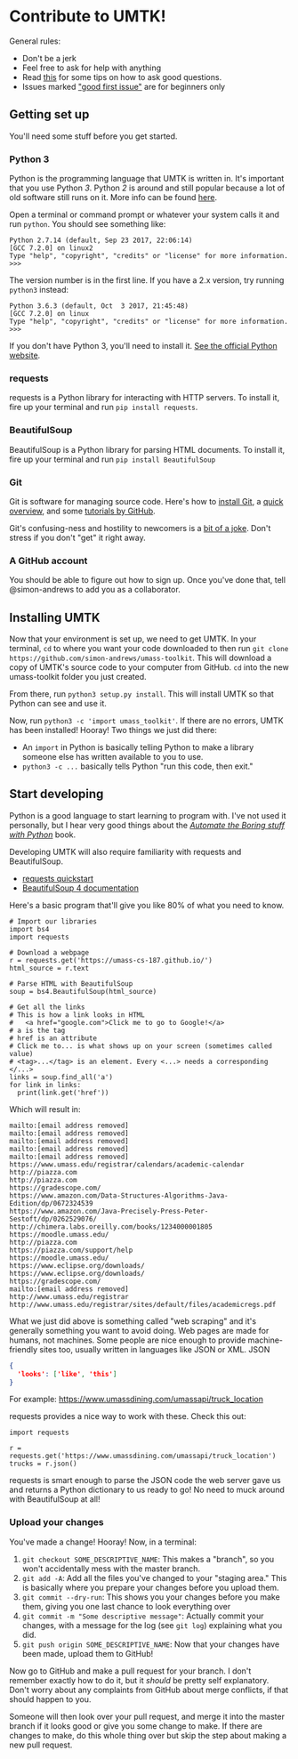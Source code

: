 Contribute to UMTK!
===================

General rules:
 * Don't be a jerk
 * Feel free to ask for help with anything
 * Read [this](https://stackoverflow.com/help/how-to-ask) for some tips on how
   to ask good questions.
 * Issues marked ["good first issue"](https://github.com/simon-andrews/umass-toolkit/issues?q=is%3Aissue+is%3Aopen+label%3A%22good+first+issue%22) are for beginners only

Getting set up
---------------
You'll need some stuff before you get started.

### Python 3
Python is the programming language that UMTK is written in. It's important that
you use Python _3_. Python _2_ is around and still popular because a lot of old
software still runs on it. More info can be found
[here](https://wiki.python.org/moin/Python2orPython3).

Open a terminal or command prompt or whatever your system calls it and run
`python`. You should see something like:
```
Python 2.7.14 (default, Sep 23 2017, 22:06:14)
[GCC 7.2.0] on linux2
Type "help", "copyright", "credits" or "license" for more information.
>>>
```
The version number is in the first line. If you have a 2.x version, try running
`python3` instead:
```
Python 3.6.3 (default, Oct  3 2017, 21:45:48)
[GCC 7.2.0] on linux
Type "help", "copyright", "credits" or "license" for more information.
>>>
```

If you don't have Python 3, you'll need to install it.
[See the official Python website](https://www.python.org/).

### requests
requests is a Python library for interacting with HTTP servers. To install it,
fire up your terminal and run `pip install requests`.

### BeautifulSoup
BeautifulSoup is a Python library for parsing HTML documents. To install it,
fire up your terminal and run `pip install BeautifulSoup`

### Git
Git is software for managing source code. Here's how to
[install Git](https://git-scm.com/book/en/v2/Getting-Started-Installing-Git),
a [quick overview](https://rogerdudler.github.io/git-guide/), and some
[tutorials by GitHub](https://try.github.io/).

Git's confusing-ness and hostility to newcomers is a
[bit of a joke](https://xkcd.com/1597/). Don't stress if you don't "get" it
right away.

### A GitHub account
You should be able to figure out how to sign up. Once you've done that, tell
@simon-andrews to add you as a collaborator.

Installing UMTK
---------------
Now that your environment is set up, we need to get UMTK. In your terminal,
`cd` to where you want your code downloaded to then run `git clone
https://github.com/simon-andrews/umass-toolkit`. This will download a copy of
UMTK's source code to your computer from GitHub. `cd` into the new
umass-toolkit folder you just created.

From there, run `python3 setup.py install`. This will install UMTK so that
Python can see and use it.

Now, run `python3 -c 'import umass_toolkit'`. If there are no errors, UMTK has
been installed! Hooray! Two things we just did there:
 - An `import` in Python is basically telling Python to make a library someone
   else has written available to you to use.
 - `python3 -c ...` basically tells Python "run this code, then exit."

Start developing
----------------
Python is a good language to start learning to program with. I've not used it
personally, but I hear very good things about the
[_Automate the Boring stuff with Python_](https://automatetheboringstuff.com/) book.

Developing UMTK will also require familiarity with requests and BeautifulSoup.
 * [requests quickstart](http://docs.python-requests.org/en/master/user/quickstart/)
 * [BeautifulSoup 4 documentation](https://www.crummy.com/software/BeautifulSoup/bs4/doc/)

Here's a basic program that'll give you like 80% of what you need to know.

```python3
# Import our libraries
import bs4
import requests

# Download a webpage
r = requests.get('https://umass-cs-187.github.io/')
html_source = r.text

# Parse HTML with BeautifulSoup
soup = bs4.BeautifulSoup(html_source)

# Get all the links
# This is how a link looks in HTML
#   <a href="google.com">Click me to go to Google!</a>
# a is the tag
# href is an attribute
# Click me to... is what shows up on your screen (sometimes called value)
# <tag>...</tag> is an element. Every <...> needs a corresponding </...>
links = soup.find_all('a')
for link in links:
  print(link.get('href'))
```
Which will result in:
```
mailto:[email address removed]
mailto:[email address removed]
mailto:[email address removed]
mailto:[email address removed]
mailto:[email address removed]
https://www.umass.edu/registrar/calendars/academic-calendar
http://piazza.com
http://piazza.com
https://gradescope.com/
https://www.amazon.com/Data-Structures-Algorithms-Java-Edition/dp/0672324539
https://www.amazon.com/Java-Precisely-Press-Peter-Sestoft/dp/0262529076/
http://chimera.labs.oreilly.com/books/1234000001805
https://moodle.umass.edu/
http://piazza.com
https://piazza.com/support/help
https://moodle.umass.edu/
https://www.eclipse.org/downloads/
https://www.eclipse.org/downloads/
https://gradescope.com/
mailto:[email address removed]
http://www.umass.edu/registrar
http://www.umass.edu/registrar/sites/default/files/academicregs.pdf
```

What we just did above is something called "web scraping" and it's generally
something you want to avoid doing. Web pages are made for humans, not
machines. Some people are nice enough to provide machine-friendly sites too,
usually written in languages like JSON or XML. JSON
```json
{
  'looks': ['like', 'this']
}
```

For example: https://www.umassdining.com/umassapi/truck_location

requests provides a nice way to work with these. Check this out:
```python3
import requests

r = requests.get('https://www.umassdining.com/umassapi/truck_location')
trucks = r.json()
```

requests is smart enough to parse the JSON code the web server gave us and
returns a Python dictionary to us ready to go! No need to muck around with
BeautifulSoup at all!

### Upload your changes
You've made a change! Hooray! Now, in a terminal:
 1. `git checkout SOME_DESCRIPTIVE_NAME`: This makes a "branch", so you won't
    accidentally mess with the master branch.
 2. `git add -A`: Add all the files you've changed to your "staging area."
    This is basically where you prepare your changes before you upload them.
 3. `git commit --dry-run`: This shows you your changes before you make them,
    giving you one last chance to look everything over
 4. `git commit -m "Some descriptive message"`: Actually commit your changes,
    with a message for the log (see `git log`) explaining what you did.
 5. `git push origin SOME_DESCRIPTIVE_NAME`: Now that your changes have been
    made, upload them to GitHub!

Now go to GitHub and make a pull request for your branch. I don't remember
exactly how to do it, but it _should_ be pretty self explanatory. Don't worry
about any complaints from GitHub about merge conflicts, if that should happen
to you.

Someone will then look over your pull request, and merge it into the master
branch if it looks good or give you some change to make. If there are changes
to make, do this whole thing over but skip the step about making a new pull
request.
